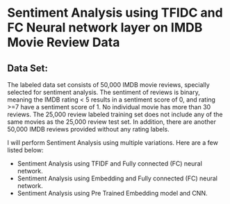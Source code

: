 # Sentiment Analysis using TFIDC and FC Neural network layer on IMDB Movie Review Data

## Data Set:
The labeled data set consists of 50,000 IMDB movie reviews, specially selected for sentiment analysis. The sentiment of reviews is binary, meaning the IMDB rating < 5 results in a sentiment score of 0, and rating >=7 have a sentiment score of 1. No individual movie has more than 30 reviews. The 25,000 review labeled training set does not include any of the same movies as the 25,000 review test set. In addition, there are another 50,000 IMDB reviews provided without any rating labels.

I will perform Sentiment Analysis using multiple variations. Here are a few listed below:

* Sentiment Analysis using TFIDF and Fully connected (FC) neural network.
* Sentiment Analysis using Embedding and Fully connected (FC) neural network.
* Sentiment Analysis using Pre Trained Embedding model and CNN.
